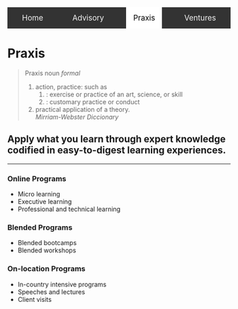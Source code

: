 <div class="topnav" style="background-color: #333;overflow: hidden;display: flex;justify-content: space-around;margin-top: -1.5rem;">
  <a href="/index.html" style="float: left;color: #f2f2f2;text-align: center;padding: 14px 16px;text-decoration: none;font-size: 17px;">Home</a>
  <a href="/advisory.html" style="float: left;color: #f2f2f2;text-align: center;padding: 14px 16px;text-decoration: none;font-size: 17px;">Advisory</a>
  <a class="active" href="/praxis.html" style="float: left;color: black;background-color: white;text-align: center;padding: 14px 16px;text-decoration: none;font-size: 17px;">Praxis</a>
  <a href="/ventures.html" style="float: left;color: #f2f2f2;text-align: center;padding: 14px 16px;text-decoration: none;font-size: 17px;">Ventures</a>
</div>

# Praxis
> Praxis noun _formal_  
> 1. action, practice: such as
>     1. : exercise or practice of an art, science, or skill
>     2. : customary practice or conduct  
> 2. practical application of a theory.  
>_Mirriam-Webster Diccionary_

## Apply what you learn through expert knowledge codified in easy-to-digest learning experiences.
---
### Online Programs
  - Micro learning
  - Executive learning
  - Professional and technical learning
### Blended Programs
  - Blended bootcamps
  - Blended workshops
### On-location Programs
  - In-country intensive programs
  - Speeches and lectures
  - Client visits
